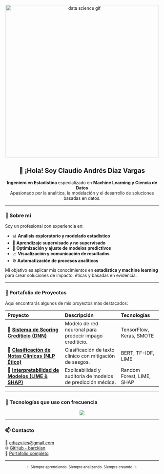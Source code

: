 <!-- Perfil Profesional - GitHub Overview -->

<p align="center">
  <img src="https://media.giphy.com/media/qgQUggAC3Pfv687qPC/giphy.gif" width="500" alt="data science gif">
</p>


<h2 align="center">👋 ¡Hola! Soy Claudio Andrés Díaz Vargas</h2>

<p align="center">
  <b>Ingeniero en Estadística</b> especializado en <b>Machine Learning y Ciencia de Datos</b><br>
  Apasionado por la analítica, la modelación y el desarrollo de soluciones basadas en datos.
</p>

---

### 🧠 Sobre mí

Soy un profesional con experiencia en:

- 📊 **Análisis exploratorio y modelado estadístico**
- 🤖 **Aprendizaje supervisado y no supervisado**
- 🧮 **Optimización y ajuste de modelos predictivos**
- 📈 **Visualización y comunicación de resultados**
- ⚙️ **Automatización de procesos analíticos**

Mi objetivo es aplicar mis conocimientos en **estadística y machine learning** para crear soluciones de impacto, éticas y basadas en evidencia.

---

### 🚀 Portafolio de Proyectos

Aquí encontrarás algunos de mis proyectos más destacados:

| Proyecto | Descripción | Tecnologías |
|:---------|:-------------|:-------------|
| 🔹 [**Sistema de Scoring Crediticio (DNN)**](https://github.com/barcklan/portfolio-profesional/tree/main/proyecto1) | Modelo de red neuronal para predecir impago crediticio. | TensorFlow, Keras, SMOTE |
| 🔹 [**Clasificación de Notas Clínicas (NLP Ético)**](https://github.com/barcklan/portfolio-profesional/tree/main/proyecto2) | Clasificación de texto clínico con mitigación de sesgos. | BERT, TF-IDF, LIME |
| 🔹 [**Interpretabilidad de Modelos (LIME & SHAP)**](https://github.com/barcklan/portfolio-profesional/tree/main/proyecto3) | Explicabilidad y auditoría de modelos de predicción médica. | Random Forest, LIME, SHAP |

---

### 🧰 Tecnologías que uso con frecuencia

<p align="center">
  <img src="https://skillicons.dev/icons?i=python,tensorflow,pytorch,sklearn,git,github,vscode,linux" />
</p>

---

### 📫 Contacto

📧 [cdiazv.ies@gmail.com](mailto:cdiazv.ies@gmail.com)  
🌐 [GitHub - barcklan](https://github.com/barcklan)  
💼 [Portafolio completo](https://github.com/barcklan/portfolio-profesional)

---

<p align="center">
  <sub>✨ Siempre aprendiendo. Siempre analizando. Siempre creando. ✨</sub>
</p>
